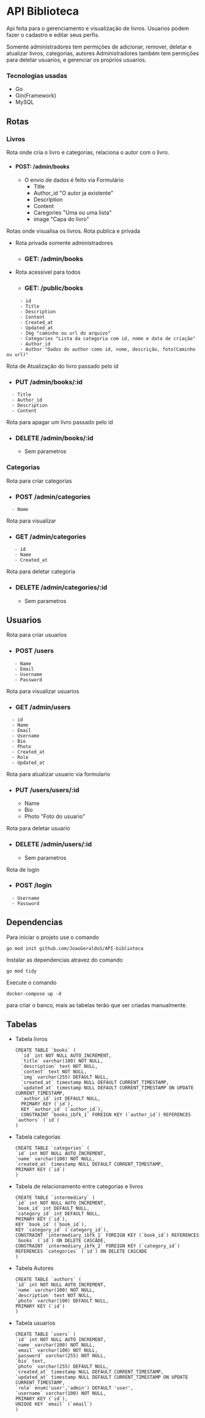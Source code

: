 # API Biblioteca

Api feita para o gerenciamento e visualização de livros.
Usuarios podem fazer o cadastro e editar seus perfis.

Somente administradores tem permições de adicionar, remover, deletar e atualizar livros, categorias, autores
Administradores também tem permições para deletar usuarios, e gerenciar os proprios usuarios.

### Tecnologias usadas
- Go
- Gin(Framework)
- MySQL

## Rotas
### Livros
Rota onde cria o livro e categorias, relaciona o autor com o livro.
- #### POST:  /admin/books
   - O envio de dados é feito via Formulário
     - Title
     - Author_id "O autor ja existente"
     - Description
     - Content
     - Caregories "Uma ou uma lista"
     - image "Capa do livro"

Rotas onde visualisa os livros. Rota publica e privada
- Rota privada somente administradores
  - ### GET: /admin/books
- Rota acessivel para todos
  - ### GET: /public/books
~~~
     - id
     - Title
     - Description
     - Content
     - Created_at
     - Updated_at
     - Img "caminho ou url do arquivo"
     - Categories "Lista da categoria com id, nome e data de criação"
     - Author_id
     - Author "Dados do author como id, nome, descrição, foto(Caminho ou url)" 
 ~~~
      
Rota de Atualização do livro passado pelo id
- ### PUT /admin/books/:id
~~~
  - Title
  - Author_id
  - Description
  - Content
~~~
  
Rota para apagar um livro passado pelo id
- ### DELETE /admin/books/:id
   - Sem parametros

### Categorias
Rota para criar categorias
- ### POST /admin/categories
~~~
  - Name
~~~

Rota para visualizar
- ### GET /admin/categories
~~~
   - id
   - Name
   - Created_at
~~~

Rota para deletar categoria
- ### DELETE /admin/categories/:id
   - Sem parametros
  
## Usuarios
Rota para criar usuarios
- ### POST /users
~~~
   - Name
   - Email
   - Username
   - Password
~~~

Rota para visualizar usuarios
- ### GET /admin/users
~~~
  - id
  - Name
  - Email
  - Username
  - Bio
  - Photo
  - Created_at
  - Role
  - Updated_at
~~~

Rota para atualizar usuario via formulario
- ### PUT /users/users/:id
  - Name
  - Bio
  - Photo "Foto do usuario"

Rota para deletar usuario
- ### DELETE /admin/users/:id
  - Sem parametros

Rota de login
- ### POST /login
~~~
  - Username
  - Password
~~~

## Dependencias

Para iniciar o projeto use o comando
~~~
go mod init github.com/JoaoGeraldoS/API-biblioteca
~~~


Instalar as dependencias atravez do comando
~~~
go mod tidy
~~~

Execute o comando 
~~~
docker-compose up -d
~~~
para criar o banco, mais as tabelas terão que ser criadas manualmente.

## Tabelas
- Tabela livros
   ~~~
   CREATE TABLE `books` (
     `id` int NOT NULL AUTO_INCREMENT,
     `title` varchar(100) NOT NULL,
     `description` text NOT NULL,
     `content` text NOT NULL,
     `img` varchar(255) DEFAULT NULL,
     `created_at` timestamp NULL DEFAULT CURRENT_TIMESTAMP,
     `updated_at` timestamp NULL DEFAULT CURRENT_TIMESTAMP ON UPDATE CURRENT_TIMESTAMP,
     `author_id` int DEFAULT NULL,
     PRIMARY KEY (`id`),
     KEY `author_id` (`author_id`),
     CONSTRAINT `books_ibfk_1` FOREIGN KEY (`author_id`) REFERENCES `authors` (`id`)
   )
   ~~~
   
- Tabela categorias
   ~~~
   CREATE TABLE `categories` (
   `id` int NOT NULL AUTO_INCREMENT,
   `name` varchar(100) NOT NULL,
   `created_at` timestamp NULL DEFAULT CURRENT_TIMESTAMP,
   PRIMARY KEY (`id`)
   )
   ~~~

- Tabela de relacionamento entre categorias e livros
   ~~~
   CREATE TABLE `intermediary` (
  `id` int NOT NULL AUTO_INCREMENT,
  `book_id` int DEFAULT NULL,
  `category_id` int DEFAULT NULL,
  PRIMARY KEY (`id`),
  KEY `book_id` (`book_id`),
  KEY `category_id` (`category_id`),
  CONSTRAINT `intermediary_ibfk_1` FOREIGN KEY (`book_id`) REFERENCES `books` (`id`) ON DELETE CASCADE,
  CONSTRAINT `intermediary_ibfk_2` FOREIGN KEY (`category_id`) REFERENCES `categories` (`id`) ON DELETE CASCADE
   )
   ~~~

- Tabela Autores
   ~~~
   CREATE TABLE `authors` (
  `id` int NOT NULL AUTO_INCREMENT,
  `name` varchar(100) NOT NULL,
  `description` text NOT NULL,
  `photo` varchar(100) DEFAULT NULL,
  PRIMARY KEY (`id`)
   )
   ~~~

- Tabela usuarios
   ~~~
   CREATE TABLE `users` (
  `id` int NOT NULL AUTO_INCREMENT,
  `name` varchar(100) NOT NULL,
  `email` varchar(100) NOT NULL,
  `password` varchar(255) NOT NULL,
  `bio` text,
  `photo` varchar(255) DEFAULT NULL,
  `created_at` timestamp NULL DEFAULT CURRENT_TIMESTAMP,
  `updated_at` timestamp NULL DEFAULT CURRENT_TIMESTAMP ON UPDATE CURRENT_TIMESTAMP,
  `role` enum('user','admin') DEFAULT 'user',
  `username` varchar(100) NOT NULL,
  PRIMARY KEY (`id`),
  UNIQUE KEY `email` (`email`)
   )
   ~~~




